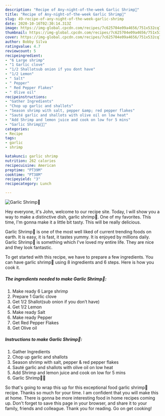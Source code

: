 ```yaml
---
description: "Recipe of Any-night-of-the-week Garlic Shrimp🍤"
title: "Recipe of Any-night-of-the-week Garlic Shrimp🍤"
slug: 49-recipe-of-any-night-of-the-week-garlic-shrimp
date: 2020-10-16T02:30:14.313Z
image: https://img-global.cpcdn.com/recipes/7c625704e09a4656/751x532cq70/garlic-shrimp🍤-recipe-main-photo.jpg
thumbnail: https://img-global.cpcdn.com/recipes/7c625704e09a4656/751x532cq70/garlic-shrimp🍤-recipe-main-photo.jpg
cover: https://img-global.cpcdn.com/recipes/7c625704e09a4656/751x532cq70/garlic-shrimp🍤-recipe-main-photo.jpg
author: Bobby Silva
ratingvalue: 4.7
reviewcount: 5
recipeingredient:
- "6 Large shrimp"
- "1 Garlic clove"
- "1/2 Shallotsub onion if you dont have"
- "1/2 Lemon"
- " Salt"
- " Pepper"
- " Red Pepper Flakes"
- " Olive oil"
recipeinstructions:
- "Gather Ingredients"
- "Chop up garlic and shallots"
- "Season shrimp with salt, pepper &amp; red pepper flakes"
- "Sauté garlic and shallots with olive oil on low heat"
- "Add Shrimp and lemon juice and cook on low for 5 mins"
- "Garlic Shrimp🍤🍤"
categories:
- Recipe
tags:
- garlic
- shrimp

katakunci: garlic shrimp 
nutrition: 262 calories
recipecuisine: American
preptime: "PT39M"
cooktime: "PT38M"
recipeyield: "3"
recipecategory: Lunch

---
```



![Garlic Shrimp🍤](https://img-global.cpcdn.com/recipes/7c625704e09a4656/751x532cq70/garlic-shrimp🍤-recipe-main-photo.jpg)

Hey everyone, it's John, welcome to our recipe site. Today, I will show you a way to make a distinctive dish, garlic shrimp🍤. One of my favorites. This time, I'm gonna make it a little bit tasty. This will be really delicious.

Garlic Shrimp🍤 is one of the most well liked of current trending foods on earth. It is easy, it is fast, it tastes yummy. It is enjoyed by millions daily. Garlic Shrimp🍤 is something which I've loved my entire life. They are nice and they look fantastic.




To get started with this recipe, we have to prepare a few ingredients. You can have garlic shrimp🍤 using 8 ingredients and 6 steps. Here is how you cook it.

<!--inarticleads1-->

##### The ingredients needed to make Garlic Shrimp🍤:

1. Make ready 6 Large shrimp
1. Prepare 1 Garlic clove
1. Get 1/2 Shallot(sub onion if you don’t have)
1. Get 1/2 Lemon
1. Make ready  Salt
1. Make ready  Pepper
1. Get  Red Pepper Flakes
1. Get  Olive oil




<!--inarticleads2-->

##### Instructions to make Garlic Shrimp🍤:

1. Gather Ingredients
1. Chop up garlic and shallots
1. Season shrimp with salt, pepper &amp; red pepper flakes
1. Sauté garlic and shallots with olive oil on low heat
1. Add Shrimp and lemon juice and cook on low for 5 mins
1. Garlic Shrimp🍤🍤




So that's going to wrap this up for this exceptional food garlic shrimp🍤 recipe. Thanks so much for your time. I am confident that you will make this at home. There is gonna be more interesting food in home recipes coming up. Don't forget to save this page in your browser, and share it to your family, friends and colleague. Thank you for reading. Go on get cooking!
